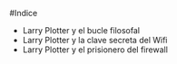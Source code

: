 
#Indice

* Larry Plotter y el bucle filosofal
* Larry Plotter y la clave secreta del Wifi
* Larry Plotter y el prisionero del firewall